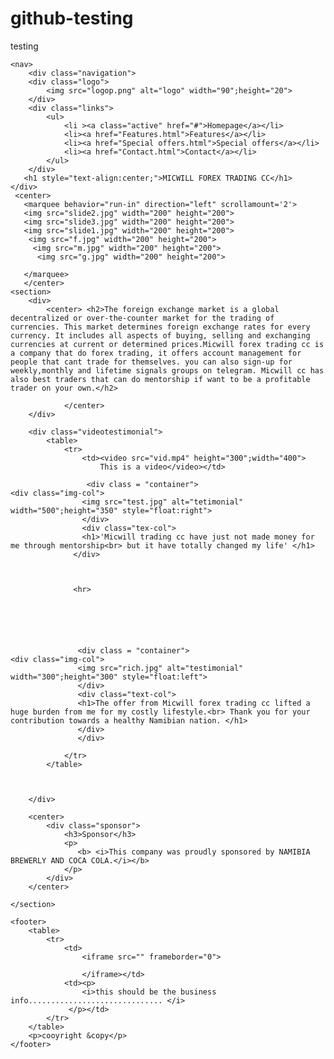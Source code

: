 # github-testing
testing
<!DOCTYPE html>
<html lang="en">
<head>
    <meta charset="UTF-8">
    <meta name="viewport" content="width=device-width, initial-scale=1.0">
    <link rel="stylesheet" href="style.css">
    <title>Home page</title>
</head>
<body>

    <nav>
        <div class="navigation">
        <div class="logo">
            <img src="logop.png" alt="logo" width="90";height="20">
        </div>
        <div class="links">
            <ul>
                <li ><a class="active" href="#">Homepage</a></li>
                <li><a href="Features.html">Features</a></li>
                <li><a href="Special offers.html">Special offers</a></li>
                <li><a href="Contact.html">Contact</a></li>
            </ul>
        </div>
       <h1 style="text-align:center;">MICWILL FOREX TRADING CC</h1>
    </div>
     <center>
       <marquee behavior="run-in" direction="left" scrollamount='2'>
	   <img src="slide2.jpg" width="200" height="200">
	   <img src="slide3.jpg" width="200" height="200">
	   <img src="slide1.jpg" width="200" height="200">
	    <img src="f.jpg" width="200" height="200">
		 <img src="m.jpg" width="200" height="200">
		  <img src="g.jpg" width="200" height="200">
	   
	   </marquee>
	   </center>
    <section>
        <div>
            <center> <h2>The foreign exchange market is a global decentralized or over-the-counter market for the trading of currencies. This market determines foreign exchange rates for every currency. It includes all aspects of buying, selling and exchanging currencies at current or determined prices.Micwill forex trading cc is a company that do forex trading, it offers account management for people that cant trade for themselves. you can also sign-up for weekly,monthly and lifetime signals groups on telegram. Micwill cc has also best traders that can do mentorship if want to be a profitable trader on your own.</h2>
              
                </center>
        </div>
        
        <div class="videotestimonial">
            <table>
                <tr>
                    <td><video src="vid.mp4" height="300";width="400">
                        This is a video</video></td>
                   
					 <div class = "container">
	<div class="img-col">
					<img src="test.jpg" alt="tetimonial" width="500";height="350" style="float:right">
					</div>
					<div class="tex-col">
					<h1>'Micwill trading cc have just not made money for me through mentorship<br> but it have totally changed my life' </h1>
                  </div>
				  
				  
				  
				  <hr>
				  
				  
				  
				  
				  
				 
				   <div class = "container">
	<div class="img-col">
				   <img src="rich.jpg" alt="testimonial" width="300";height="300" style="float:left">
				   </div>
				   <div class="text-col">
				   <h1>The offer from Micwill forex trading cc lifted a huge burden from me for my costly lifestyle.<br> Thank you for your contribution towards a healthy Namibian nation. </h1>
				   </div>
				   </div>
				   
                </tr>
            </table>
        
           
                
        </div>
        
        <center>
            <div class="sponsor">
                <h3>Sponsor</h3>
                <p>
                   <b> <i>This company was proudly sponsored by NAMIBIA BREWERLY AND COCA COLA.</i></b>
                </p>
            </div>
        </center>
       
    </section>
 
    <footer>
        <table>
            <tr>
                <td>
                    <iframe src="" frameborder="0">
                      
                    </iframe></td>
                <td><p>
                    <i>this should be the business info.............................. </i> 
                 </p></td>
            </tr>
        </table>
        <p>cooyright &copy</p>
    </footer>
    
</body>
